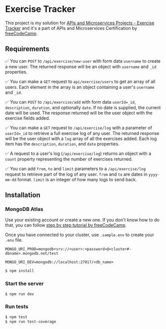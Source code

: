 # Exercise Tracker

This project is my solution for [APIs and Microservices Projects - Exercise
Tracker] and it's a part of APIs and Microservices Certification by
[freeCodeCamp].

## Requirements

✅ You can `POST` to `/api/exercise/new-user` with form data `username` to
create a new user. The returned response will be an object with `username` and
`_id` properties.

✅ You can make a `GET` request to `api/exercise/users` to get an array of all
users. Each element in the array is an object containing a user's `username` and
`_id`.

✅ You can `POST` to `/api/exercise/add` with form data `userId=_id`,
`description`, `duration`, and optionally `date`. If no date is supplied, the
current date will be used. The response returned will be the user object with
the exercise fields added.

✅ You can make a `GET` request to `/api/exercise/log` with a parameter of
`userId=_id` to retrieve a full exercise log of any user. The returned response
will be the user object with a `log` array of all the exercises added. Each log
item has the `description`, `duration`, and `date` properties.

✅ A request to a user's log (`/api/exercise/log`) returns an object with a
`count` property representing the number of exercises returned.

✅ You can add `from`, `to` and `limit` parameters to a `/api/exercise/log`
request to retrieve part of the log of any user. `from` and `to` are dates in
`yyyy-mm-dd` format. `limit` is an integer of how many logs to send back.

[apis and microservices projects - exercise tracker]:
  https://www.freecodecamp.org/learn/apis-and-microservices/apis-and-microservices-projects/exercise-tracker
[freecodecamp]: https://www.freecodecamp.org/

## Installation

### MongoDB Atlas

Use your existing account or create a new one. If you don't know how to do that,
you can follow
[step by step tutorial by freeCodeCamp](https://www.freecodecamp.org/learn/apis-and-microservices/mongodb-and-mongoose/).

Once you have connected to your cluster, use `.sample.env` to create your `.env`
file.

```env
MONGO_URI_PROD=mongodb+srv://<user>:<password>@<cluster#-dbname>.mongodb.net/test

MONGO_URI_DEV=mongodb://localhost:27017/<db_name>
```

```bash
$ npm install
```

### Start the server

```bash
$ npm run dev
```

### Run tests

```bash
$ npm test
$ npm run test-coverage
```
